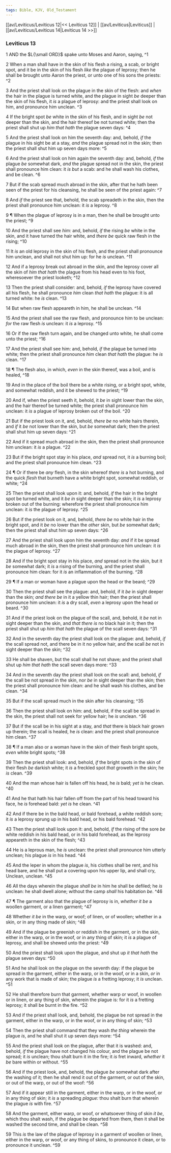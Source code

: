 ```yaml
---
tags: Bible, KJV, Old_Testament
---
```


[[av/Leviticus/Leviticus 12|<< Leviticus 12]] | [[av/Leviticus|Leviticus]] | [[av/Leviticus/Leviticus 14|Leviticus 14 >>]]

### Leviticus 13

1 AND the $L{\small ORD}$ spake unto Moses and Aaron, saying, ^1

2 When a man shall have in the skin of his flesh a rising, a scab, or bright spot, and it be in the skin of his flesh _like_ the plague of leprosy; then he shall be brought unto Aaron the priest, or unto one of his sons the priests: ^2

3 And the priest shall look on the plague in the skin of the flesh: and _when_ the hair in the plague is turned white, and the plague in sight _be_ deeper than the skin of his flesh, it _is_ a plague of leprosy: and the priest shall look on him, and pronounce him unclean. ^3

4 If the bright spot _be_ white in the skin of his flesh, and in sight _be_ not deeper than the skin, and the hair thereof be not turned white; then the priest shall shut up _him_ _that_ _hath_ the plague seven days: ^4

5 And the priest shall look on him the seventh day: and, behold, _if_ the plague in his sight be at a stay, _and_ the plague spread not in the skin; then the priest shall shut him up seven days more: ^5

6 And the priest shall look on him again the seventh day: and, behold, _if_ the plague _be_ somewhat dark, _and_ the plague spread not in the skin, the priest shall pronounce him clean: it _is_ _but_ a scab: and he shall wash his clothes, and be clean. ^6

7 But if the scab spread much abroad in the skin, after that he hath been seen of the priest for his cleansing, he shall be seen of the priest again: ^7

8 And _if_ the priest see that, behold, the scab spreadeth in the skin, then the priest shall pronounce him unclean: it _is_ a leprosy. ^8

9 ¶ When the plague of leprosy is in a man, then he shall be brought unto the priest; ^9

10 And the priest shall see _him:_ and, behold, _if_ the rising _be_ white in the skin, and it have turned the hair white, and _there_ _be_ quick raw flesh in the rising; ^10

11 It _is_ an old leprosy in the skin of his flesh, and the priest shall pronounce him unclean, and shall not shut him up: for he _is_ unclean. ^11

12 And if a leprosy break out abroad in the skin, and the leprosy cover all the skin of _him_ _that_ _hath_ the plague from his head even to his foot, wheresoever the priest looketh; ^12

13 Then the priest shall consider: and, behold, _if_ the leprosy have covered all his flesh, he shall pronounce _him_ clean _that_ _hath_ the plague: it is all turned white: he _is_ clean. ^13

14 But when raw flesh appeareth in him, he shall be unclean. ^14

15 And the priest shall see the raw flesh, and pronounce him to be unclean: _for_ the raw flesh _is_ unclean: it _is_ a leprosy. ^15

16 Or if the raw flesh turn again, and be changed unto white, he shall come unto the priest; ^16

17 And the priest shall see him: and, behold, _if_ the plague be turned into white; then the priest shall pronounce _him_ clean _that_ _hath_ the plague: he _is_ clean. ^17

18 ¶ The flesh also, in which, _even_ in the skin thereof, was a boil, and is healed, ^18

19 And in the place of the boil there be a white rising, or a bright spot, white, and somewhat reddish, and it be shewed to the priest; ^19

20 And if, when the priest seeth it, behold, it _be_ in sight lower than the skin, and the hair thereof be turned white; the priest shall pronounce him unclean: it _is_ a plague of leprosy broken out of the boil. ^20

21 But if the priest look on it, and, behold, _there_ _be_ no white hairs therein, and _if_ it _be_ not lower than the skin, but _be_ somewhat dark; then the priest shall shut him up seven days: ^21

22 And if it spread much abroad in the skin, then the priest shall pronounce him unclean: it _is_ a plague. ^22

23 But if the bright spot stay in his place, _and_ spread not, it _is_ a burning boil; and the priest shall pronounce him clean. ^23

24 ¶ Or if there be _any_ flesh, in the skin whereof _there_ _is_ a hot burning, and the quick _flesh_ that burneth have a white bright spot, somewhat reddish, or white; ^24

25 Then the priest shall look upon it: and, behold, _if_ the hair in the bright spot be turned white, and it _be_ _in_ sight deeper than the skin; it _is_ a leprosy broken out of the burning: wherefore the priest shall pronounce him unclean: it _is_ the plague of leprosy. ^25

26 But if the priest look on it, and, behold, _there_ _be_ no white hair in the bright spot, and it _be_ no lower than the _other_ skin, but _be_ somewhat dark; then the priest shall shut him up seven days: ^26

27 And the priest shall look upon him the seventh day: _and_ if it be spread much abroad in the skin, then the priest shall pronounce him unclean: it _is_ the plague of leprosy. ^27

28 And if the bright spot stay in his place, _and_ spread not in the skin, but it _be_ somewhat dark; it _is_ a rising of the burning, and the priest shall pronounce him clean: for it _is_ an inflammation of the burning. ^28

29 ¶ If a man or woman have a plague upon the head or the beard; ^29

30 Then the priest shall see the plague: and, behold, if it _be_ in sight deeper than the skin; _and_ _there_ _be_ in it a yellow thin hair; then the priest shall pronounce him unclean: it _is_ a dry scall, _even_ a leprosy upon the head or beard. ^30

31 And if the priest look on the plague of the scall, and, behold, it _be_ not in sight deeper than the skin, and _that_ _there_ _is_ no black hair in it; then the priest shall shut up _him_ _that_ _hath_ the plague of the scall seven days: ^31

32 And in the seventh day the priest shall look on the plague: and, behold, _if_ the scall spread not, and there be in it no yellow hair, and the scall _be_ not in sight deeper than the skin; ^32

33 He shall be shaven, but the scall shall he not shave; and the priest shall shut up _him_ _that_ _hath_ the scall seven days more: ^33

34 And in the seventh day the priest shall look on the scall: and, behold, _if_ the scall be not spread in the skin, nor _be_ in sight deeper than the skin; then the priest shall pronounce him clean: and he shall wash his clothes, and be clean. ^34

35 But if the scall spread much in the skin after his cleansing; ^35

36 Then the priest shall look on him: and, behold, if the scall be spread in the skin, the priest shall not seek for yellow hair; he _is_ unclean. ^36

37 But if the scall be in his sight at a stay, and _that_ there is black hair grown up therein; the scall is healed, he _is_ clean: and the priest shall pronounce him clean. ^37

38 ¶ If a man also or a woman have in the skin of their flesh bright spots, _even_ white bright spots; ^38

39 Then the priest shall look: and, behold, _if_ the bright spots in the skin of their flesh _be_ darkish white; it _is_ a freckled spot _that_ groweth in the skin; he _is_ clean. ^39

40 And the man whose hair is fallen off his head, he _is_ bald; _yet_ _is_ he clean. ^40

41 And he that hath his hair fallen off from the part of his head toward his face, he _is_ forehead bald: _yet_ _is_ he clean. ^41

42 And if there be in the bald head, or bald forehead, a white reddish sore; it _is_ a leprosy sprung up in his bald head, or his bald forehead. ^42

43 Then the priest shall look upon it: and, behold, _if_ the rising of the sore _be_ white reddish in his bald head, or in his bald forehead, as the leprosy appeareth in the skin of the flesh; ^43

44 He is a leprous man, he _is_ unclean: the priest shall pronounce him utterly unclean; his plague _is_ in his head. ^44

45 And the leper in whom the plague _is_, his clothes shall be rent, and his head bare, and he shall put a covering upon his upper lip, and shall cry, Unclean, unclean. ^45

46 All the days wherein the plague _shall_ _be_ in him he shall be defiled; he _is_ unclean: he shall dwell alone; without the camp _shall_ his habitation _be_. ^46

47 ¶ The garment also that the plague of leprosy is in, _whether_ _it_ _be_ a woollen garment, or a linen garment; ^47

48 Whether _it_ _be_ in the warp, or woof; of linen, or of woollen; whether in a skin, or in any thing made of skin; ^48

49 And if the plague be greenish or reddish in the garment, or in the skin, either in the warp, or in the woof, or in any thing of skin; it _is_ a plague of leprosy, and shall be shewed unto the priest: ^49

50 And the priest shall look upon the plague, and shut up _it_ _that_ _hath_ the plague seven days: ^50

51 And he shall look on the plague on the seventh day: if the plague be spread in the garment, either in the warp, or in the woof, or in a skin, _or_ in any work that is made of skin; the plague _is_ a fretting leprosy; it _is_ unclean. ^51

52 He shall therefore burn that garment, whether warp or woof, in woollen or in linen, or any thing of skin, wherein the plague is: for it _is_ a fretting leprosy; it shall be burnt in the fire. ^52

53 And if the priest shall look, and, behold, the plague be not spread in the garment, either in the warp, or in the woof, or in any thing of skin; ^53

54 Then the priest shall command that they wash _the_ _thing_ wherein the plague _is_, and he shall shut it up seven days more: ^54

55 And the priest shall look on the plague, after that it is washed: and, behold, _if_ the plague have not changed his colour, and the plague be not spread; it _is_ unclean; thou shalt burn it in the fire; it _is_ fret inward, _whether_ it _be_ bare within or without. ^55

56 And if the priest look, and, behold, the plague _be_ somewhat dark after the washing of it; then he shall rend it out of the garment, or out of the skin, or out of the warp, or out of the woof: ^56

57 And if it appear still in the garment, either in the warp, or in the woof, or in any thing of skin; it _is_ a spreading _plague:_ thou shalt burn that wherein the plague _is_ with fire. ^57

58 And the garment, either warp, or woof, or whatsoever thing of skin _it_ _be_, which thou shalt wash, if the plague be departed from them, then it shall be washed the second time, and shall be clean. ^58

59 This _is_ the law of the plague of leprosy in a garment of woollen or linen, either in the warp, or woof, or any thing of skins, to pronounce it clean, or to pronounce it unclean. ^59
